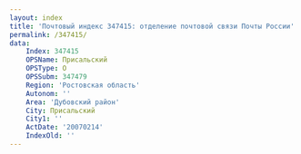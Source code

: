 ```yaml
---
layout: index
title: 'Почтовый индекс 347415: отделение почтовой связи Почты России'
permalink: /347415/
data:
    Index: 347415
    OPSName: Присальский
    OPSType: О
    OPSSubm: 347479
    Region: 'Ростовская область'
    Autonom: ''
    Area: 'Дубовский район'
    City: Присальский
    City1: ''
    ActDate: '20070214'
    IndexOld: ''
---
```

